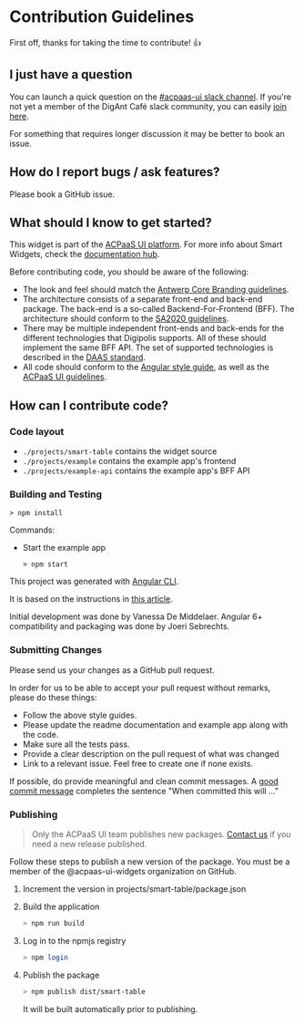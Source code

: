 # Contribution Guidelines

First off, thanks for taking the time to contribute! :+1:

## I just have a question

You can launch a quick question on the [#acpaas-ui slack channel](https://digantcafe.slack.com/messages/CDDLYJU65/). If you're not yet a member of the DigAnt Café slack community, you can easily [join here](https://digantcafe-slack.digipolis.be).

For something that requires longer discussion it may be better to book an issue.

## How do I report bugs / ask features?

Please book a GitHub issue.

## What should I know to get started?

This widget is part of the [ACPaaS UI platform](https://acpaas-ui.digipolis.be). For more info about Smart Widgets, check the [documentation hub](https://github.com/digipolisantwerp/smart-widgets).

Before contributing code, you should be aware of the following:

- The look and feel should match the [Antwerp Core Branding guidelines](https://github.com/a-ui/core_branding_scss).
- The architecture consists of a separate front-end and back-end package. The back-end is a so-called Backend-For-Frontend (BFF). The architecture should conform to the [SA2020 guidelines](https://goo.gl/izTzSH).
- There may be multiple independent front-ends and back-ends for the different technologies that Digipolis supports. All of these should implement the same BFF API. The set of supported technologies is described in the [DAAS standard](https://docs.google.com/spreadsheets/d/e/2PACX-1vR9N3gAJoJFIlaXnpAfSpog85EN1DXJYy5bWHgZ4XKhy8KN1v6xgT4-eaoTTBTEzhIpMGqd_Q11RuKF/pubhtml).
- All code should conform to the [Angular style guide](https://angular.io/guide/styleguide), as well as the [ACPaaS UI guidelines](https://acpaas-ui.digipolis.be/docs/guidelines).

## How can I contribute code?

### Code layout

- `./projects/smart-table` contains the widget source
- `./projects/example` contains the example app's frontend
- `./projects/example-api` contains the example app's BFF API

### Building and Testing

`> npm install`

Commands:

- Start the example app

  `> npm start`

This project was generated with [Angular CLI](https://github.com/angular/angular-cli).

It is based on the instructions in [this article](https://blog.angularindepth.com/angular-workspace-no-application-for-you-4b451afcc2ba).

Initial development was done by Vanessa De Middelaer. Angular 6+ compatibility and packaging was done by Joeri Sebrechts.

### Submitting Changes

Please send us your changes as a GitHub pull request.

In order for us to be able to accept your pull request without remarks, please do these things:

- Follow the above style guides.
- Please update the readme documentation and example app along with the code.
- Make sure all the tests pass.
- Provide a clear description on the pull request of what was changed
- Link to a relevant issue. Feel free to create one if none exists.

If possible, do provide meaningful and clean commit messages. A [good commit message](https://chris.beams.io/posts/git-commit/) completes the sentence "When committed this will …"

### Publishing

> Only the ACPaaS UI team publishes new packages. [Contact us](https://acpaas-ui.digipolis.be/contact) if you need a new release published.

Follow these steps to publish a new version of the package.
You must be a member of the @acpaas-ui-widgets organization on GitHub.

1. Increment the version in projects/smart-table/package.json
3. Build the application
    ```sh
    > npm run build
    ```
4. Log in to the npmjs registry

    ```sh
    > npm login
    ```

5. Publish the package

    ```sh
    > npm publish dist/smart-table
    ```

   It will be built automatically prior to publishing.
